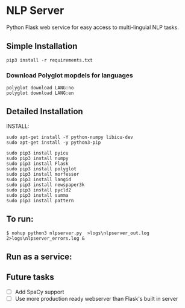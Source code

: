 # NLP Server
Python Flask web service for easy access to multi-linguial NLP tasks.

## Simple Installation
```
pip3 install -r requirements.txt
```

### Download Polyglot  mopdels for languages
```
polyglot download LANG:no
polyglot download LANG:en
```

## Detailed Installation 
INSTALL:
```
sudo apt-get install -Y python-numpy libicu-dev
sudo apt-get install -y python3-pip

sudo pip3 install pyicu
sudo pip3 install numpy
sudo pip3 install Flask
sudo pip3 install polyglot
sudo pip3 install morfessor
sudo pip3 install langid
sudo pip3 install newspaper3k
sudo pip3 install pycld2
sudo pip3 install summa
sudo pip3 install pattern
```

## To run:
```
$ nohup python3 nlpserver.py  >logs\nlpserver_out.log 2>logs\nlpserver_errors.log &
```

## Run as a service:


## Future tasks
- [ ] Add SpaCy support
- [ ] Use more production ready webserver than Flask's built in server
